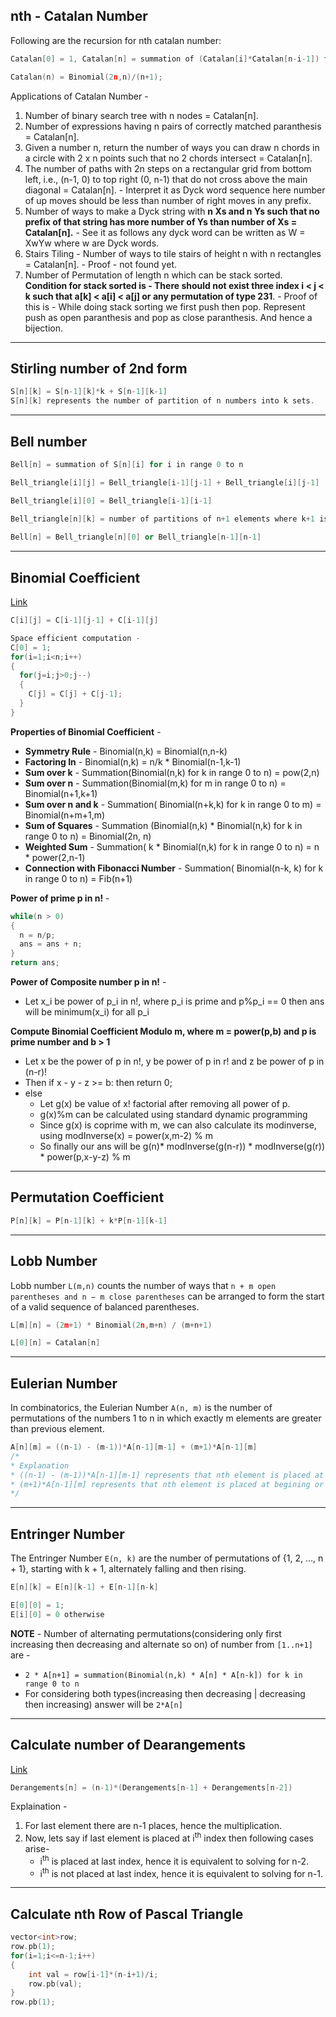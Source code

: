 ## nth - Catalan Number

Following are the recursion for nth catalan number:

```c++
Catalan[0] = 1, Catalan[n] = summation of (Catalan[i]*Catalan[n-i-1]) for i in range (0,n-1);
```
```c++
Catalan(n) = Binomial(2n,n)/(n+1);
```

Applications of Catalan Number -
1. Number of binary search tree with n nodes = Catalan[n].
2. Number of expressions having n pairs of correctly matched paranthesis = Catalan[n].
3. Given a number n, return the number of ways you can draw n chords in a circle with 2 x n points such that no 2 chords intersect = Catalan[n].
4. The number of paths with 2n steps on a rectangular grid from bottom left, i.e., (n-1, 0) to top right (0, n-1) that do not cross above the main diagonal = Catalan[n]. - Interpret it as Dyck word sequence here number of up moves should be less than number of right moves in any prefix.
5. Number of ways to make a Dyck string with **n Xs and n Ys such that no prefix of that string has more number of Ys than number of Xs = Catalan[n].** - See it as follows any dyck word can be written as W = XwYw where w are Dyck words.
6. Stairs Tiling - Number of ways to tile stairs of height n with n rectangles = Catalan[n]. - Proof - not found yet.
7. Number of Permutation of length n which can be stack sorted. **Condition for stack sorted is - There should not exist three index i < j < k such that a[k] < a[i] < a[j] or any permutation of type 231**. - Proof of this is - While doing stack sorting we first push then pop. Represent push as open paranthesis and pop as close paranthesis. And hence a bijection.

---

## Stirling number of 2nd form

```c++
S[n][k] = S[n-1][k]*k + S[n-1][k-1]
S[n][k] represents the number of partition of n numbers into k sets.
```
---

## Bell number

```c++
Bell[n] = summation of S[n][i] for i in range 0 to n
```

```c++
Bell_triangle[i][j] = Bell_triangle[i-1][j-1] + Bell_triangle[i][j-1]

Bell_triangle[i][0] = Bell_triangle[i-1][i-1]

Bell_triangle[n][k] = number of partitions of n+1 elements where k+1 is the largest element which can be alone in its set.
  
Bell[n] = Bell_triangle[n][0] or Bell_triangle[n-1][n-1]
```

---

## Binomial Coefficient 
[Link](https://cp-algorithms.com/combinatorics/binomial-coefficients.html)

```c++
C[i][j] = C[i-1][j-1] + C[i-1][j]
```

```c++
Space efficient computation - 
C[0] = 1;
for(i=1;i<n;i++)
{
  for(j=i;j>0;j--)
  {
    C[j] = C[j] + C[j-1];
  }
}
```

**Properties of Binomial Coefficient** - 
* **Symmetry Rule** - Binomial(n,k) = Binomial(n,n-k)
* **Factoring In** - Binomial(n,k) = n/k * Binomial(n-1,k-1)
* **Sum over k** - Summation(Binomial(n,k) for k in range 0 to n) = pow(2,n)
* **Sum over n** - Summation(Binomial(m,k) for m in range 0 to n) = Binomial(n+1,k+1)
* **Sum over n and k** - Summation( Binomial(n+k,k) for k in range 0 to m) = Binomial(n+m+1,m)
* **Sum of Squares** - Summation (Binomial(n,k) * Binomial(n,k) for k in range 0 to n) = Binomial(2n, n)
* **Weighted Sum** - Summation( k * Binomial(n,k) for k in range 0 to n) = n * power(2,n-1)
* **Connection with Fibonacci Number** - Summation( Binomial(n-k, k) for k in range 0 to n) = Fib(n+1)

**Power of prime p in n!** -
```c++
while(n > 0)
{
  n = n/p;
  ans = ans + n;
}
return ans;
```

**Power of Composite number p in n!** - 
* Let x_i be power of p_i in n!, where p_i is prime and p%p_i == 0 then ans will be minimum(x_i) for all p_i

**Compute Binomial Coefficient Modulo m, where m = power(p,b) and p is prime number and b > 1**
* Let x be the power of p in n!, y be power of p in r! and z be power of p in (n-r)!
* Then if x - y - z >= b: then return 0;
* else
  * Let g(x) be value of x! factorial after removing all power of p.
  * g(x)%m can be calculated using standard dynamic programming
  * Since g(x) is coprime with m, we can also calculate its modinverse, using modInverse(x) = power(x,m-2) % m
  * So finally our ans will be g(n)* modInverse(g(n-r)) * modInverse(g(r)) * power(p,x-y-z) % m 


---

## Permutation Coefficient

```c++
P[n][k] = P[n-1][k] + k*P[n-1][k-1]
```

---

## Lobb Number
Lobb number `L(m,n)` counts the number of ways that `n + m open parentheses and n − m close parentheses` can be arranged to form the start of a valid sequence of balanced parentheses.
```c++
L[m][n] = (2m+1) * Binomial(2n,m+n) / (m+n+1)

L[0][n] = Catalan[n]
```

---

## Eulerian Number
In combinatorics, the Eulerian Number `A(n, m)` is the number of permutations of the numbers 1 to n in which exactly m elements are greater than previous element.

```c++
A[n][m] = ((n-1) - (m-1))*A[n-1][m-1] + (m+1)*A[n-1][m]
/*
* Explanation
* ((n-1) - (m-1))*A[n-1][m-1] represents that nth element is placed at one of those indexes which were not contributing to A[n-1][m-1]
* (m+1)*A[n-1][m] represents that nth element is placed at begining or the m indexes which were contributing to A[n-1][m]
*/
```

---

## Entringer Number
The Entringer Number `E(n, k)` are the number of permutations of {1, 2, …, n + 1}, starting with k + 1, alternately falling and then rising.
```c++
E[n][k] = E[n][k-1] + E[n-1][n-k]

E[0][0] = 1;
E[i][0] = 0 otherwise
```

**NOTE** - Number of alternating permutations(considering only first increasing then decreasing and alternate so on) of number from `[1..n+1]` are -
* `2 * A[n+1] = summation(Binomial(n,k) * A[n] * A[n-k]) for k in range 0 to n`
* For considering both types(increasing then decreasing | decreasing then increasing) answer will be `2*A[n]`

---

## Calculate number of Dearangements
[Link](https://www.geeksforgeeks.org/count-derangements-permutation-such-that-no-element-appears-in-its-original-position/)

```c++
Derangements[n] = (n-1)*(Derangements[n-1] + Derangements[n-2])
```
Explaination - 
1. For last element there are n-1 places, hence the multiplication.
2. Now, lets say if last element is placed at i<sup>th</sup> index then following cases arise-
    * i<sup>th</sup> is placed at last index, hence it is equivalent to solving for n-2.
    * i<sup>th</sup> is not placed at last index, hence it is equivalent to solving for n-1.

---

## Calculate nth Row of Pascal Triangle

```c++
vector<int>row;
row.pb(1);
for(i=1;i<=n-1;i++)
{
    int val = row[i-1]*(n-i+1)/i;
    row.pb(val);
}
row.pb(1);
```
